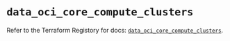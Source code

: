 # `data_oci_core_compute_clusters`

Refer to the Terraform Registory for docs: [`data_oci_core_compute_clusters`](https://registry.terraform.io/providers/oracle/oci/6.18.0/docs/data-sources/core_compute_clusters).

